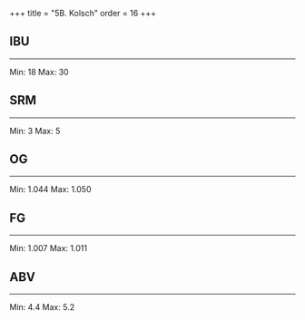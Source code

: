 +++
title = "5B. Kolsch"
order = 16
+++
## IBU
******
Min: 18
Max: 30
## SRM
******
Min: 3
Max: 5
## OG
******
Min: 1.044
Max: 1.050
## FG
******
Min: 1.007
Max: 1.011
## ABV
******
Min: 4.4
Max: 5.2
